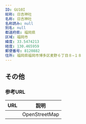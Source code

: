 ```yaml
---
ID: GU10I
総称: 日吉神社
名称: 日吉神社
名称読み: null
別名: null
都道府県: 福岡県
区域: 福岡市
緯度: 33.5474213
経度: 130.465959
郵便番号: 8120882
住所: 福岡県福岡市博多区麦野６丁目８−１８
---
```


## その他

### 参考URL

| URL | 説明          |
| --- | ------------- |
|     | OpenStreetMap |
